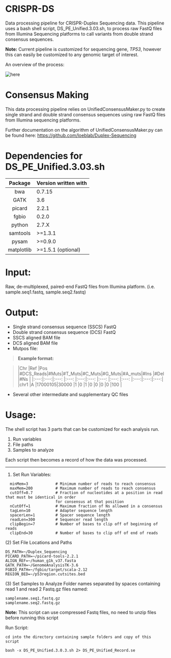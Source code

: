 # CRISPR-DS
Data processing pipeline for CRISPR-Duplex Sequencing data. This pipeline uses
a bash shell script, DS_PE_Unified.3.03.sh, to process raw FastQ files from Illumina
Sequencing platforms to call variants from double strand consensus sequences.


**Note:** Current pipeline is customized for sequencing gene, *TP53*, however this can
easily be customized to any genomic target of interest.

An overview of the process:

![here](https://github.com/risqueslab/CRISPR-DS/blob/master/media/CRISPR-DS_data_processing.png)



# Consensus Making
This data processing pipeline relies on UnifiedConsensusMaker.py to create single strand and double strand consensus sequences using raw FastQ files from Illumina sequencing platforms.

Further documentation on the algorithm of UnifiedConsensusMaker.py can be found here: https://github.com/loeblab/Duplex-Sequencing

# Dependencies for DS_PE_Unified.3.03.sh

|Package| Version written with|
|:---:|:---|
|bwa     |0.7.15|
|GATK    |3.6|
|picard  |2.2.1|
|fgbio   |0.2.0|
|python  |2.7.X|
|samtools|>=1.3.1|
|pysam	 |>=0.9.0|
|matplotlib |	>=1.5.1 (optional)|


# Input:
Raw, de-multiplexed, paired-end FastQ files from Illumina platform. (i.e. sample.seq1.fastq, sample.seq2.fastq)

# Output:
* Single strand consensus sequence (SSCS) FastQ
* Double strand consensus sequence (DCS) FastQ
* SSCS aligned BAM file
* DCS aligned BAM file
* Mutpos file:  


> **Example format:**

> |Chr  |Ref  |Pos     |#DCS_Reads|#Muts|#T_Muts|#C_Muts|#G_Muts|#A_muts|#Ins |#Del |#Ns  |
|:---:|:---:|:---:   |:---:     |:---:|:---:  |:---:  |:---:  |:---:  |:---:|:---:|:---:|
|chr1 |A    |17000105|30000     |1    |0      |1      |0      |0      |0    |0    |100  |

* Several other intermediate and supplementary QC files

# Usage:
The shell script has 3 parts that can be customized for each analysis run.
1. Run variables
2. File paths
3. Samples to analyze  

Each script then becomes a record of how the data was processed.  

---
1. Set Run Variables:

```
  minMem=3            # Minimum number of reads to reach consensus      
  maxMem=200          # Maximum number of reads to reach consensus  
  cutOff=0.7          # Fraction of nucleotides at a position in read that must be identical in order   
                      for consensus at that position  
  nCutOff=1           # Maximum fraction of Ns allowed in a consensus  
  tagLen=10           # Adapter sequence length  
  spacerLen=1         # Spacer sequence length  
  readLen=300         # Sequencer read length  
  clipBegin=7         # Number of bases to clip off of beginning of reads  
  clipEnd=30          # Number of bases to clip off of end of reads  
```


  (2) Set File Locations and Paths
  ```
  DS_PATH=~/Duplex_Sequencing
  PICARD_PATH=~/picard-tools-2.2.1
  ALIGN_REF=~/human_g1k_v37.fasta
  GATK_PATH=~/GenomeAnalysisTK-3.6
  FGBIO_PATH=~/fgbio/target/scala-2.12
  REGION_BED=~/p53region.cutsites.bed   
```

  (3) Set Samples to Analyze
  Folder names separated by spaces containing read 1 and read 2 Fastq.gz files named:
  ```
  samplename.seq1.fastq.gz
  samplename.seq2.fastq.gz
  ```  
**Note:** This script can use compressed Fastq files, no need to unzip files before running this script  

Run Script:
```  
cd into the directory containing sample folders and copy of this script  

bash -x DS_PE_Unified.3.0.3.sh 2> DS_PE_Unified_Record.se   
```
